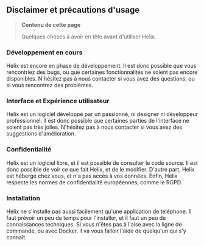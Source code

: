 ## Disclaimer et précautions d'usage

> **Contenu de cette page**
>
> Quelques choses à avoir en tête avant d'utiliser Helix.

### Développement en cours

Helix est encore en phase de développement. Il est donc possible que vous rencontriez des bugs, ou que certaines fonctionnalités ne soient pas encore disponibles. N'hésitez pas à nous contacter si vous avez des questions, ou si vous rencontrez des problèmes.

### Interface et Expérience utilisateur

Helix est un logiciel développé par un passionné, ni designer ni développeur professionnel. Il est donc possible que certaines parties de l'interface ne soient pas très jolies. N'hésitez pas à nous contacter si vous avez des suggestions d'amélioration.

### Confidentialité

Helix est un logiciel libre, et il est possible de consulter le code source. Il est donc possible de voir ce que fait Helix, et de le modifier. D'autre part, Helix est hébergé chez vous, et n'a pas accès à vos données. Enfin, Helix respecte les normes de confidentialité européennes, comme le RGPD.

### Installation

Helix ne s'installe pas aussi facilement qu'une application de téléphone. Il faut prévoir un peu de temps pour l'installer, et il faut un peu de connaissances techniques. Si vous n'êtes pas à l'aise avec la ligne de commande, ou avec Docker, il va vous falloir l'aide de quelqu'un qui s'y connaît.
